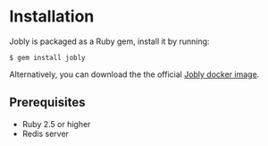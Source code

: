 # Installation

Jobly is packaged as a Ruby gem, install it by running:

```text
$ gem install jobly
```

Alternatively, you can download the the official
[Jobly docker image](https://github.com/dannyben/docker-jobly).

## Prerequisites

- Ruby 2.5 or higher
- Redis server

